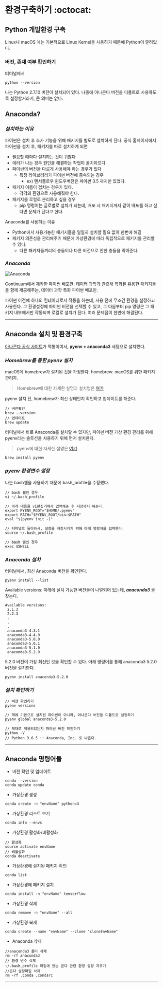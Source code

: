 # 환경구축하기 :octocat:

## Python 개발환경 구축

Linux나 macOS 에는 기본적으로 Linux Kernel을 사용하기 때문에 Python이 깔려있다.

### 버전, 존재 여부 확인하기
터미널에서
```
python --version
```

나는 Python 2.7.10 버전이 설치되어 있다.
나중에 아나콘다 버전을 디폴트로 사용하도록 설정할거라서, 큰 의미는 없다.

## Anaconda?
### ***설치하는 이유***
파이썬은 설치 후 추가 기능을 위해 패키지를 별도로 설치하게 된다.
공식 홈페이지에서 파이썬을 설치 후, 패키지를 따로 설치하게 되면
- 필요할 때마다 설치하는 것이 귀찮다
- 에러가 나는 경우 원인을 해결하는 작업이 골치아프다
- 파이썬의 버전을 다르게 사용해야 하는 경우가 있다
	- 특정 라이브러리가 파이썬 버전에 종속되는 경우
		- ex) 텐서플로우 윈도우버전은 파이썬 3.5 까지만 있었다.
- 패키지 이름이 겹치는 경우가 있다.
	- 각각의 환경으로 사용해줘야 한다.
- 패키지를 로컬로 분리하고 싶을 경우
	- pip 명령어는 글로벌로 설치가 되는데, 배포 시 패키지까지 같이 배포를 하고 싶다면 문제가 된다고 한다.

Anaconda를 사용하는 이유
- Python에서 사용가능한 패키지들을 일일히 설치할 필요 없이 한번에 해결
- 패키지 의존성을 관리해주기 때문에 가상환경에 따라 독립적으로 패키지를 관리할 수 있다.
	- 다른 패키지들끼리의 충돌이나 다른 버전으로 인한 충돌을 막아준다.


### ***Anaconda***
![Anaconda](https://upload.wikimedia.org/wikipedia/en/c/cd/Anaconda_Logo.png)

Continuum에서 제작한 파이썬 배포판.
데이터 과학과 관련해 특화된 유용한 패키지들을 함께 제공해주는, 데이터 과학 특화 파이썬 배포판.

파이썬 이전에 하나의 컨테이너로서 작동을 하는데, 사용 전에 무조건 환경을 설정하고 사용한다.
그 환경설정에 파이썬 버전을 선택할 수 있고, 그 다음부터 pip 명령은 그 패키지 내부에서만 작동되며 로컬로 설치가 된다.
여러 문제점이 한번에 해결된다.

* * * 

## Anaconda 설치 및 환경구축
[아나콘다 공식 사이트](https://www.anaconda.com/enterprise/)가 먹통이여서, **pyenv + anaconda3** 세팅으로 설치했다.

### ***Homebrew를 통한 pyenv 설치***
macOS에 homebrew가 설치된 것을 가정한다.
homebrew: macOS를 위한 패키지 관리자. 
> Homebrew에 대한 자세한 설명과 설치법은 [여기](https://blog.naver.com/sarang2594/221246170677)

pyenv 설치 전, homebrew가 최신 상태인지 확인하고 업데이트를 해준다.
```
// 버전확인
brew --version
// 업데이트
brew update
```

터미널에서 바로 Anaconda를 설치할 수 있지만, 파이썬 버전 가상 환경 관리를 위해 pyenv라는 솔루션을 사용하기 위해 먼저 설치한다.
>pyenv에 대한 자세한 설명은 [여기](https://skyoo2003.github.io/post/2017/04/02/manage-python-using-pyenv)

```
brew install pyenv
```

### ***pyenv 환경변수 설정***
나는 bash쉘을 사용하기 때문에 bash_profile을 수정했다.
```
// bash 쉘인 경우
vi ~/.bash_profile

// 아래 내용을 vi편집기에서 입력해준 후 저장까지 해준다.
export PYENV_ROOT="$HOME/.pyenv"
export PATH="$PYENV_ROOT/bin:$PATH"
eval "$(pyenv init -)"

// 터미널로 돌아와서, 설정을 저장시키기 위해 아래 명령어를 입력한다.
source ~/.bash_profile

// bash 쉘인 경우
exec $SHELL
```

### ***Anaconda 설치***
터미널에서, 최신 Anaconda 버전을 확인한다.
```
pyenv install --list
```

Available versions: 아래에 설치 가능한 버전들이 나열되어 있는데,
***anaconda3*** 을 찾는다.

```
Available versions:
 2.1.3
 2.2.3
 .
 .
 .
 anaconda3-4.3.1
 anaconda3-4.4.0
 anaconda3-5.0.0
 anaconda3-5.0.1
 anaconda3-5.1.0
 anaconda3-5.2.0
```

5.2.0 버전이 가장 최신인 것을 확인할 수 있다.
아래 명령어를 통해 anaconda3 5.2.0 버전을 설치한다.

```
pyenv install anaconda3-5.2.0
```

### ***설치 확인하기***
```
// 버전 확인하기
pyenv versions

// 맥에 기본으로 설치된 파이썬이 아니라, 아나콘다 버전을 디폴트로 설정하기
pyenv global anaconda3-5.2.0

// 제대로 적용되었는지 파이썬 버전 확인하기
python -V
// Python 3.6.5 :: Anaconda, Inc. 로 나온다.
```
* * *
## Anaconda 명령어들
- 버전 확인 및 업데이트
```
conda --version
conda update conda
```
- 가상환경 생성
```
conda create -n "envName" python=3
```
- 가상환경 리스트 보기
```
conda info --envs
```
- 가상환경 활성화/비활성화
```
// 활성화
source activate envName
// 비활성화
conda deactivate
```
- 가상환경에 설치된 패키지 확인
```
conda list
```
- 가상환경에 패키지 설치
```
conda install -n "envName" tensorflow
```
- 가상환경 삭제
```
conda remove -n "envName" --all
```
- 가상환경 복제
```
conda create --name "envName" --clone "cloneEnvName"
```
- Anaconda 삭제
```
//anaconda3 폴더 삭제
rm -rf anaconda3
// 환경 변수 삭제
~/.bash_profile 파일에 있는 콘다 관련 환경 설정 지우기
//콘다 설정파일 삭제
rm -rf .conda .condarc
```

* * *


